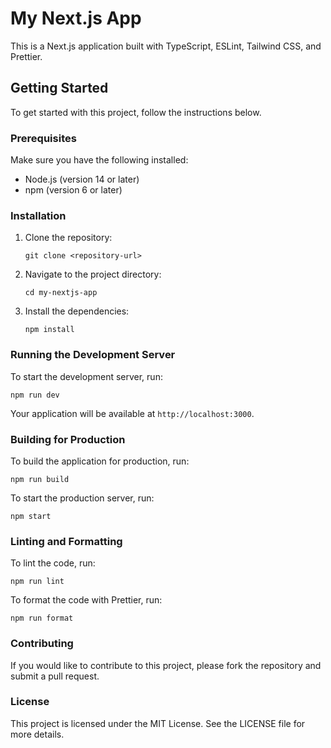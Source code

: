 # My Next.js App

This is a Next.js application built with TypeScript, ESLint, Tailwind CSS, and Prettier. 

## Getting Started

To get started with this project, follow the instructions below.

### Prerequisites

Make sure you have the following installed:

- Node.js (version 14 or later)
- npm (version 6 or later)

### Installation

1. Clone the repository:

   ```
   git clone <repository-url>
   ```

2. Navigate to the project directory:

   ```
   cd my-nextjs-app
   ```

3. Install the dependencies:

   ```
   npm install
   ```

### Running the Development Server

To start the development server, run:

```
npm run dev
```

Your application will be available at `http://localhost:3000`.

### Building for Production

To build the application for production, run:

```
npm run build
```

To start the production server, run:

```
npm start
```

### Linting and Formatting

To lint the code, run:

```
npm run lint
```

To format the code with Prettier, run:

```
npm run format
```

### Contributing

If you would like to contribute to this project, please fork the repository and submit a pull request.

### License

This project is licensed under the MIT License. See the LICENSE file for more details.
